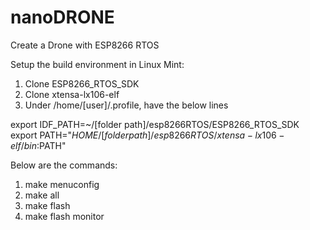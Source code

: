 # nanoDRONE
Create a Drone with ESP8266 RTOS

Setup the build environment in Linux Mint:
1. Clone ESP8266_RTOS_SDK
2. Clone xtensa-lx106-elf
3. Under /home/[user]/.profile, have the below lines

export IDF_PATH=~/[folder path]/esp8266RTOS/ESP8266_RTOS_SDK
export PATH="$HOME/[folder path]/esp8266RTOS/xtensa-lx106-elf/bin:$PATH"

Below are the commands:
1. make menuconfig
2. make all
3. make flash
4. make flash monitor

